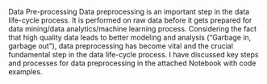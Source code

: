 Data Pre-processing
Data preprocessing is an important step in the data life-cycle process. It is performed on raw data before it gets prepared for data mining/data analytics/machine learning process. Considering the fact that high quality data leads to better modeling and analysis (“Garbage in, garbage out”), data preprocessing has become vital and the crucial fundamental step in the data life-cycle process.
I have discussed key steps and processes for data preprocessing in the attached Notebook with code examples.
